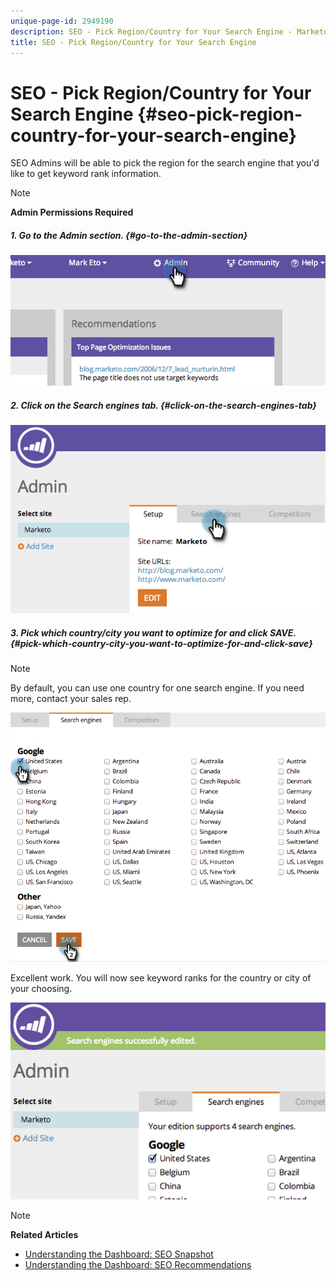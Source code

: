 ```yaml
---
unique-page-id: 2949190
description: SEO - Pick Region/Country for Your Search Engine - Marketo Docs - Product Documentation
title: SEO - Pick Region/Country for Your Search Engine
---
```


# SEO - Pick Region/Country for Your Search Engine {#seo-pick-region-country-for-your-search-engine}

SEO Admins will be able to pick the region for the search engine that you'd like to get keyword rank information.

>[!NOTE]
>
>**Admin Permissions Required**

##### 1. Go to the Admin section. {#go-to-the-admin-section}

![](assets/image2014-9-17-21-3a6-3a43.png)  

##### 2. Click on the&nbsp;Search engines&nbsp;tab. {#click-on-the-search-engines-tab}

![](assets/image2014-9-17-21-3a7-3a25.png)  

##### 3. Pick which country/city you want to optimize for and click SAVE. {#pick-which-country-city-you-want-to-optimize-for-and-click-save}

>[!NOTE]
>
>By default, you can use one country for one search engine. If you need more, contact your sales rep.

![](assets/image2014-9-17-21-3a8-3a8.png)

Excellent work. You will now see keyword ranks for the country or city of your choosing.

![](assets/image2014-9-17-21-3a8-3a15.png)

>[!NOTE]
>
>**Related Articles**
>
>* [Understanding the Dashboard: SEO Snapshot](understanding-the-seo-dashboard-seo-snapshot.md)
>* [Understanding the Dashboard: SEO Recommendations](understanding-the-seo-dashboard-seo-recommendations.md)
>

